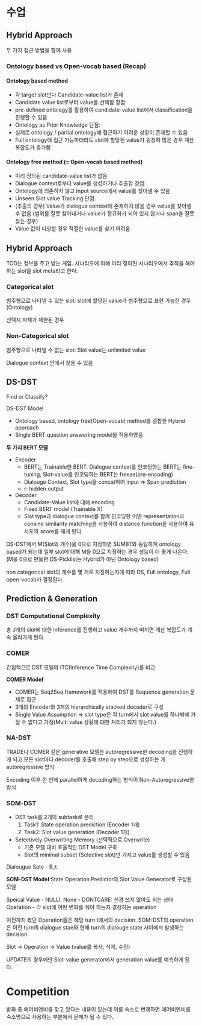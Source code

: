 # 수업
## Hybrid Approach
두 가지 접근 방법을 함께 사용

### Ontology based vs Open-vocab based (Recap)
#### Ontology based method
- 각 target slot만다 Candidate-value list가 존재
- Candidate value list로부터 value를 선택함
장점:
- pre-defined ontology를 활용하여 candidate-value list에서 classification을 진행할 수 있음
- Ontology as Prior Knowledge
단점:
- 실제로 ontology / partial ontology에 접근하기 어려운 상황이 존재할 수 있음
- Full ontology에 접근 가능하더라도 slot에 할당된 value가 굉장히 많은 경우 계산 복잡도가 증가함
#### Ontology free method (= Open-vocab based method)
- 미리 정의된 candidate-value list가 없음
- Dialogue context로부터 value를 생성하거나 추출함
장점:
- Ontology에 의존하지 않고 Input source에서 value를 찾아낼 수 있음
- Unseen Slot value Tracking
단점:
- (추출의 경우) Value가 dialogue context에 존재하지 않을 경우 value를 찾아낼 수 없음 (범위를 잘못 찾아내거나 value가 정규화가 되어 있지 않거나 span을 잘못 찾는 경우)
- Value 값이 다양할 경우 적절한 value를 찾기 어려움

## Hybrid Approach
TOD는 정보를 주고 받는 게임.
시나리오에 의해 미리 정의된 시나리오에서 추적을 해야 하는 slot을 slot meta라고 한다.

### Categorical slot
범주형으로 나타낼 수 있는 slot: slot에 할당된 value가 범주형으로 표현 가능한 경우 (Ontology)

선택지 자체가 제한된 경우

### Non-Categorical slot
범주형으로 나타낼 수 없는 slot: Slot value는 unlimited value

Dialogue context 안에서 찾을 수 있음

## DS-DST
Find or Classify?

DS-DST Model
- Ontology based, ontology free(Open-vocab) method를 결합한 Hybrid approach
- Single BERT question answering model을 적용하였음

**두 가지 BERT 모델**
- Encoder
	- BERT는 Trainable한 BERT. Dialogue context를 인코딩하는 BERT는 fine-tuning, Slot-value를 인코딩하는 BERT는 freeze(pre-encoding)
	- Dialouge Context, Slot type을 concat하여 input
=> Span prediction
	- r: hidden output
- Decoder
	- Candidate-Value list에 대해 encoding
	- Fixed BERT model (Trainable X)
	- Slot type과 dialogue context를 함께 인코딩한 어떤 representation과 consine similarity matching을 사용하여 distance function을 사용하여 유사도의 score를 재게 된다. 

DS-DST에서 M(Slot의 개수)을 0으로 지정하면 SUMBT와 동일하게 ontology based가 되는데 일부 slot에 대해 M을 0으로 지정하는 경우 성능이 더 좋게 나온다. (M을 0으로 만들면 DS-Picklist는 Hybrid가 아닌 Ontology based)

non categorical slot의 개수를 몇 개로 지정하는지에 따라 DS, Full ontology, Full open-vocab가 결정된다.

## Prediction & Generation
### DST Computational Complexity
총 J개의 slot에 대한 inference를 진행하고 value 개수까지 따지면 계산 복잡도가 계속 올라가게 된다.

### COMER
간접적으로 DST 모델의 ITC(Inference Time Complexity)를 비교

**COMER Model**
- COMER는 Seq2Seq framework를 적용하여 DST를 Sequence generation 문제로 접근
- 3개의 Encoder와 3개의 hierarchically stacked decoder로 구성
- Single Value Assumption => slot type은 각 turn에서 slot value를 하나밖에 가질 수 없다고 가정(Multi value 상황에 대한 처리가 되지 않는다.)

### NA-DST
TRADE나 COMER 같은 generative 모델은 autoregressive한 decoding을 진행하게 되고 모든 slot마다 decoder를 호출해 step by step으로 생성하는 게 autoregressive 방식

Encoding 이후 한 번에 parallel하게 decoding하는 방식이 Non-Autoregressive한 방식

### SOM-DST
- DST task를 2개의 subtask로 분리
	1. Task1: State operation prediction (Encoder 1개)
	2. Task2: Slot value generation (Decoder 1개)
- Selectively Overwriting Memory (선택적으로 Overwrite)
	- 기존 모델 대비 효율적인 DST Model 구축
	- Slot의 minimal subset (Selective slot)만 가지고 value를 생성할 수 있음

Dialougue Sate
	- B_t

**SOM-DST Model**
State Operation Predictor와 Slot Value Generator로 구성된 모델

Speical Value
	- NULLl: None
	- DONTCARE: 신경 쓰지 않아도 되는 상태
Operation
	- 각 slot에 어떤 변화를 줘야 하는지 결정하는 operation

이전까지 봤던 Operation들은 해당 turn t에서의 decision. SOM-DST의 operation은 이전 turn의 dialogue stae와 현재 turn의 dialouge state 사이에서 발생하는 decision.

Slot -> Operation -> Value (value를 복사, 삭제, 수정)

UPDATE의 경우에만 Slot-value generator에서 generation value를 예측하게 된다.

# Competition
발화 중 에어비엔비를 찾고 있다는 내용이 있는데 이를 숙소로 변경하면 에어비엔비를 숙소명으로 사용하는 부분에서 문제가 될 수 있다.

